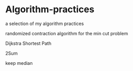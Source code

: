 Algorithm-practices
===================

a selection of my algorithm practices

randomized contraction algorithm for the min cut problem

Dijkstra Shortest Path

2Sum

keep median
